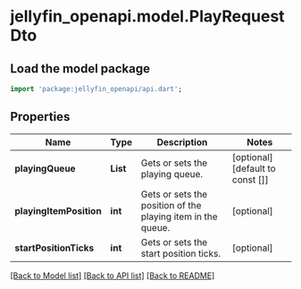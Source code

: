 # jellyfin_openapi.model.PlayRequestDto

## Load the model package
```dart
import 'package:jellyfin_openapi/api.dart';
```

## Properties
Name | Type | Description | Notes
------------ | ------------- | ------------- | -------------
**playingQueue** | **List<String>** | Gets or sets the playing queue. | [optional] [default to const []]
**playingItemPosition** | **int** | Gets or sets the position of the playing item in the queue. | [optional] 
**startPositionTicks** | **int** | Gets or sets the start position ticks. | [optional] 

[[Back to Model list]](../README.md#documentation-for-models) [[Back to API list]](../README.md#documentation-for-api-endpoints) [[Back to README]](../README.md)


